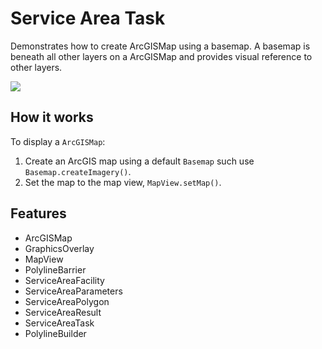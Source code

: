 <h1>Service Area Task</h1>

<p>Demonstrates how to create ArcGISMap using a basemap. A basemap is beneath all other layers on a ArcGISMap and provides visual reference to other layers.</p>

<p><img src="ServiceAreasTask.gif"/></p>

<h2>How it works</h2>

<p>To display a <code>ArcGISMap</code>:</p>

<ol>
    <li>Create an ArcGIS map using a default <code>Basemap</code> such use <code>Basemap.createImagery()</code>.  </li>
    <li>Set the map to the map view, <code>MapView.setMap()</code>. </li>
</ol>

<h2>Features</h2>

<ul>
    <li>ArcGISMap</li>
    <li>GraphicsOverlay</li>
    <li>MapView</li>
    <li>PolylineBarrier</li>
    <li>ServiceAreaFacility</li>
    <li>ServiceAreaParameters</li>
    <li>ServiceAreaPolygon</li>
    <li>ServiceAreaResult</li>
    <li>ServiceAreaTask</li>
    <li>PolylineBuilder</li>
</ul>

